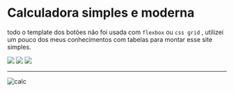 # Calculadora simples e moderna

todo o template dos botões não foi usada com `flexbox` ou `css grid` , utilizei um pouco dos meus conhecimentos com tabelas para montar esse site simples.

<div>
  <img src="https://img.shields.io/badge/HTML5-E34F26?style=for-the-badge&logo=html5&logoColor=white"/>
  <img src="https://img.shields.io/badge/CSS3-1572B6?style=for-the-badge&logo=css3&logoColor=white"/>
  <img src="https://img.shields.io/badge/JavaScript-323330?style=for-the-badge&logo=javascript&logoColor=F7DF1E" />
</div>

---

![calc](https://user-images.githubusercontent.com/51541856/130541092-b0ee66d2-953f-496a-ac07-5b28ca38f44d.png)
